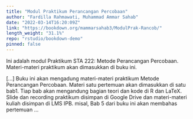 ```yaml
---
title: "Modul Praktikum Perancangan Percobaan"
author: "Fardilla Rahmawati, Muhammad Ammar Sahab"
date: "2022-03-14T16:20:09Z"
link: "https://bookdown.org/mammarsahab3/ModulPrak-Rancob/"
length_weight: "31.1%"
repo: "rstudio/bookdown-demo"
pinned: false
---
```


<p>Ini adalah modul Praktikum STA 222: Metode Perancangan Percobaan. Materi-materi praktikum akan dimasukkan di buku ini.</p> [...] Buku ini akan mengadung materi-materi praktikum Metode Perancangan Percobaan. Materi satu pertemuan akan dimasukkan di satu bab1. Tiap bab akan mengandung bagian teori dan kode di R dan LaTeX. Slide dan recording praktikum disimpan di Google Drive dan materi-materi kuliah disimpan di LMS IPB. misal, Bab 5 dari buku ini akan membahas pertemuan ...
